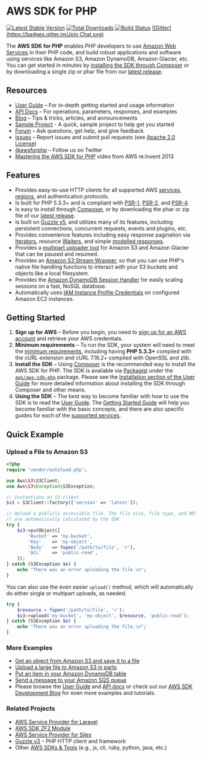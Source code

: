 # AWS SDK for PHP

[![Latest Stable Version](https://poser.pugx.org/aws/aws-sdk-php/version.svg)](https://packagist.org/packages/aws/aws-sdk-php)
[![Total Downloads](https://poser.pugx.org/aws/aws-sdk-php/d/total.svg)](https://packagist.org/packages/aws/aws-sdk-php)
[![Build Status](https://travis-ci.org/aws/aws-sdk-php.png)](https://travis-ci.org/aws/aws-sdk-php)
[![Gitter](https://badges.gitter.im/Join Chat.svg)](https://gitter.im/aws/aws-sdk-php?utm_source=badge&utm_medium=badge&utm_campaign=pr-badge)

The **AWS SDK for PHP** enables PHP developers to use [Amazon Web Services][aws]
in their PHP code, and build robust applications and software using services
like Amazon S3, Amazon DynamoDB, Amazon Glacier, etc. You can get started in
minutes by [installing the SDK through Composer][docs-installation] or by
downloading a single zip or phar file from our [latest release][latest-release].

## Resources

* [User Guide][docs-guide] – For in-depth getting started and usage information
* [API Docs][docs-api] – For operations, parameters, responses, and examples
* [Blog][sdk-blog] – Tips & tricks, articles, and announcements
* [Sample Project][sdk-sample] - A quick, sample project to help get you started
* [Forum][sdk-forum] – Ask questions, get help, and give feedback
* [Issues][sdk-issues] – Report issues and submit pull requests
  (see [Apache 2.0 License][sdk-license])
* [@awsforphp][sdk-twitter] – Follow us on Twitter
* [Mastering the AWS SDK for PHP](http://youtu.be/_zaW2VZB1ok) video from AWS
  re:Invent 2013

## Features

* Provides easy-to-use HTTP clients for all supported AWS
  [services][docs-services], [regions][docs-rande], and authentication
  protocols.
* Is built for PHP 5.3.3+ and is compliant with [PSR-1], [PSR-2], and [PSR-4].
* Is easy to install through [Composer][install-packagist], or by downloading
  the phar or zip file of our [latest release][latest-release].
* Is built on [Guzzle v5][guzzle], and utilizes many of its features, including
  persistent connections, concurrent requests, events and plugins, etc.
* Provides convenience features including easy response pagination via
  [Iterators][docs-iterators], resource [Waiters][docs-waiters], and simple
  [modelled responses][docs-models].
* Provides a [multipart uploader tool][docs-s3-multipart] for Amazon S3 and
  Amazon Glacier that can be paused and resumed.
* Provides an [Amazon S3 Stream Wrapper][docs-streamwrapper], so that you can
  use PHP's native file handling functions to interact with your S3 buckets and
  objects like a local filesystem.
* Provides the [Amazon DynamoDB Session Handler][docs-ddbsh] for easily scaling
  sessions on a fast, NoSQL database.
* Automatically uses [IAM Instance Profile Credentials][aws-iam-credentials] on
  configured Amazon EC2 instances.

## Getting Started

1. **Sign up for AWS** – Before you begin, you need to
   [sign up for an AWS account][docs-signup] and retrieve your AWS credentials.
1. **Minimum requirements** – To run the SDK, your system will need to meet the
   [minimum requirements][docs-requirements], including having **PHP 5.3.3+**
   compiled with the cURL extension and cURL 7.16.2+ compiled with OpenSSL and
   zlib.
1. **Install the SDK** – Using [Composer] is the recommended way to install the
   AWS SDK for PHP. The SDK is available via [Packagist] under the
   [`aws/aws-sdk-php`][install-packagist] package. Please see the
   [Installation section of the User Guide][docs-installation] for more
   detailed information about installing the SDK through Composer and other
   means.
1. **Using the SDK** – The best way to become familiar with how to use the SDK
   is to read the [User Guide][docs-guide]. The
   [Getting Started Guide][docs-quickstart] will help you become familiar with
   the basic concepts, and there are also specific guides for each of the
   [supported services][docs-services].

## Quick Example

### Upload a File to Amazon S3

```php
<?php
require 'vendor/autoload.php';

use Aws\S3\S3Client;
use Aws\S3\Exception\S3Exception;

// Instantiate an S3 client
$s3 = S3Client::factory(['version' => 'latest']);

// Upload a publicly accessible file. The file size, file type, and MD5 hash
// are automatically calculated by the SDK.
try {
    $s3->putObject([
        'Bucket' => 'my-bucket',
        'Key'    => 'my-object',
        'Body'   => fopen('/path/to/file', 'r'),
        'ACL'    => 'public-read',
    ]);
} catch (S3Exception $e) {
    echo "There was an error uploading the file.\n";
}
```

You can also use the even easier `upload()` method, which will automatically do
either single or multipart uploads, as needed.

```php
try {
    $resource = fopen('/path/to/file', 'r');
    $s3->upload('my-bucket', 'my-object', $resource, 'public-read');
} catch (S3Exception $e) {
    echo "There was an error uploading the file.\n";
}
```

### More Examples

* [Get an object from Amazon S3 and save it to a file][example-s3-getobject]
* [Upload a large file to Amazon S3 in parts][example-s3-multipart]
* [Put an item in your Amazon DynamoDB table][example-dynamodb-putitem]
* [Send a message to your Amazon SQS queue][example-sqs-sendmessage]
* Please browse the [User Guide][docs-guide] and [API docs][docs-api] or check
  out our [AWS SDK Development Blog][sdk-blog] for even more examples and
  tutorials.

### Related Projects

* [AWS Service Provider for Laravel][mod-laravel]
* [AWS SDK ZF2 Module][mod-zf2]
* [AWS Service Provider for Silex][mod-silex]
* [Guzzle v3][guzzle-docs] – PHP HTTP client and framework
* Other [AWS SDKs & Tools][aws-tools] (e.g., js, cli, ruby, python, java, etc.)

[sdk-website]: http://aws.amazon.com/sdkforphp
[sdk-forum]: https://forums.aws.amazon.com/forum.jspa?forumID=80
[sdk-issues]: https://github.com/aws/aws-sdk-php/issues
[sdk-license]: http://aws.amazon.com/apache2.0/
[sdk-blog]: http://blogs.aws.amazon.com/php
[sdk-twitter]: https://twitter.com/awsforphp
[sdk-sample]: http://aws.amazon.com/developers/getting-started/php

[install-packagist]: https://packagist.org/packages/aws/aws-sdk-php
[latest-release]: https://github.com/aws/aws-sdk-php/releases/latest

[docs-api]: http://docs.aws.amazon.com/aws-sdk-php/v3/api/index.html
[docs-guide]: http://docs.aws.amazon.com/aws-sdk-php/guide/latest/index.html
[docs-contribution]: https://github.com/aws/aws-sdk-php/blob/master/CONTRIBUTING.md
[docs-performance]: http://docs.aws.amazon.com/aws-sdk-php/guide/latest/performance.html
[docs-migration]: http://docs.aws.amazon.com/aws-sdk-php/guide/latest/migration-guide.html
[docs-signup]: http://docs.aws.amazon.com/aws-sdk-php/guide/latest/awssignup.html
[docs-requirements]: http://docs.aws.amazon.com/aws-sdk-php/guide/latest/requirements.html
[docs-installation]: http://docs.aws.amazon.com/aws-sdk-php/guide/latest/installation.html
[docs-quickstart]: http://docs.aws.amazon.com/aws-sdk-php/guide/latest/quick-start.html
[docs-iterators]: http://docs.aws.amazon.com/aws-sdk-php/guide/latest/quick-start.html#iterators
[docs-waiters]: http://docs.aws.amazon.com/aws-sdk-php/guide/latest/feature-waiters.html
[docs-models]: http://docs.aws.amazon.com/aws-sdk-php/guide/latest/feature-models.html
[docs-exceptions]: http://docs.aws.amazon.com/aws-sdk-php/guide/latest/quick-start.html#error-handling
[docs-wire-logging]: http://docs.aws.amazon.com/aws-sdk-php/guide/latest/faq.html#how-can-i-see-what-data-is-sent-over-the-wire
[docs-services]: http://docs.aws.amazon.com/aws-sdk-php/guide/latest/index.html#supported-services
[docs-ddbsh]: http://docs.aws.amazon.com/aws-sdk-php/guide/latest/feature-dynamodb-session-handler.html
[docs-rande]: http://docs.aws.amazon.com/general/latest/gr/rande.html
[docs-streamwrapper]: http://docs.aws.amazon.com/aws-sdk-php/guide/latest/service-s3.html#amazon-s3-stream-wrapper
[docs-s3-sync]: http://blogs.aws.amazon.com/php/post/Tx2W9JAA7RXVOXA/Syncing-Data-with-Amazon-S3
[docs-s3-multipart]: http://docs.aws.amazon.com/aws-sdk-php/guide/latest/service-s3.html#uploading-large-files-using-multipart-uploads

[aws]: http://aws.amazon.com
[aws-iam-credentials]: http://docs.aws.amazon.com/AWSEC2/latest/UserGuide/UsingIAM.html#UsingIAMrolesWithAmazonEC2Instances
[aws-tools]: http://aws.amazon.com/tools
[guzzle]: https://github.com/guzzle/guzzle3
[guzzle-docs]: https://guzzlephp.org
[composer]: http://getcomposer.org
[packagist]: http://packagist.org
[psr-4]: https://github.com/php-fig/fig-standards/blob/master/accepted/PSR-4-autoloader.md
[psr-1]: https://github.com/php-fig/fig-standards/blob/master/accepted/PSR-1-basic-coding-standard.md
[psr-2]: https://github.com/php-fig/fig-standards/blob/master/accepted/PSR-2-coding-style-guide.md

[example-sqs-sendmessage]: http://docs.aws.amazon.com/aws-sdk-php/guide/latest/service-sqs.html#sending-messages
[example-s3-getobject]: http://docs.aws.amazon.com/aws-sdk-php/guide/latest/service-s3.html#saving-objects-to-a-file
[example-s3-multipart]: http://docs.aws.amazon.com/aws-sdk-php/guide/latest/service-s3.html#uploading-large-files-using-multipart-uploads
[example-dynamodb-putitem]: http://docs.aws.amazon.com/aws-sdk-php/guide/latest/service-dynamodb.html#adding-items

[mod-laravel]: https://github.com/aws/aws-sdk-php-laravel
[mod-zf2]: https://github.com/aws/aws-sdk-php-zf2
[mod-silex]: https://github.com/aws/aws-sdk-php-silex
